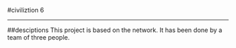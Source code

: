 #civiliztion 6
___

##desciptions
This project is based on the network.
It has been done by a team of three people.
